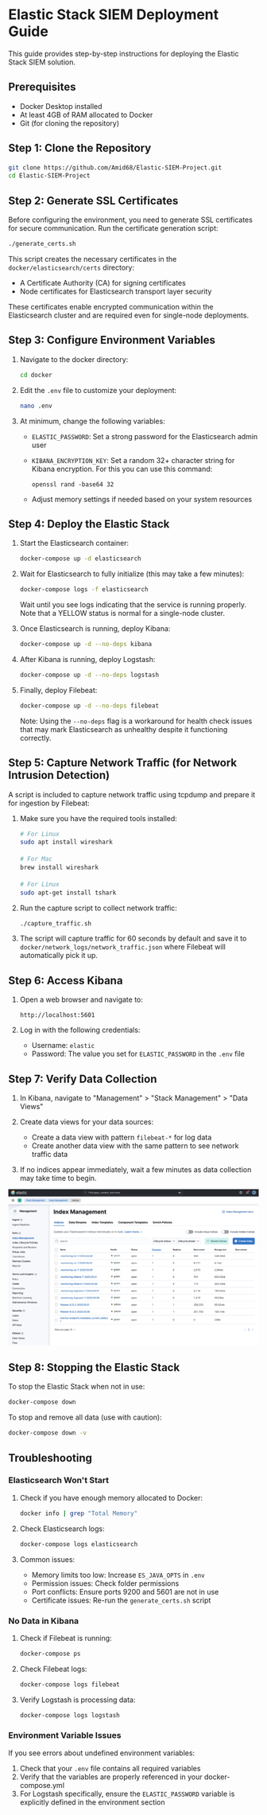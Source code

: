 # Elastic Stack SIEM Deployment Guide

This guide provides step-by-step instructions for deploying the Elastic Stack SIEM solution.

## Prerequisites

- Docker Desktop installed
- At least 4GB of RAM allocated to Docker
- Git (for cloning the repository)

## Step 1: Clone the Repository

```bash
git clone https://github.com/Amid68/Elastic-SIEM-Project.git
cd Elastic-SIEM-Project
```

## Step 2: Generate SSL Certificates

Before configuring the environment, you need to generate SSL certificates for secure communication. Run the certificate generation script:

```bash
./generate_certs.sh
```

This script creates the necessary certificates in the `docker/elasticsearch/certs` directory:
- A Certificate Authority (CA) for signing certificates
- Node certificates for Elasticsearch transport layer security

These certificates enable encrypted communication within the Elasticsearch cluster and are required even for single-node deployments.

## Step 3: Configure Environment Variables

1. Navigate to the docker directory:
   ```bash
   cd docker
   ```

2. Edit the `.env` file to customize your deployment:
   ```bash
   nano .env
   ```

3. At minimum, change the following variables:
   - `ELASTIC_PASSWORD`: Set a strong password for the Elasticsearch admin user
   - `KIBANA_ENCRYPTION_KEY`: Set a random 32+ character string for Kibana encryption. For this you can use this command:
     
     ```
     openssl rand -base64 32
     ```
   - Adjust memory settings if needed based on your system resources

## Step 4: Deploy the Elastic Stack

1. Start the Elasticsearch container:
   ```bash
   docker-compose up -d elasticsearch
   ```

2. Wait for Elasticsearch to fully initialize (this may take a few minutes):
   ```bash
   docker-compose logs -f elasticsearch
   ```
   
   Wait until you see logs indicating that the service is running properly. Note that a YELLOW status is normal for a single-node cluster.

3. Once Elasticsearch is running, deploy Kibana:
   ```bash
   docker-compose up -d --no-deps kibana
   ```

4. After Kibana is running, deploy Logstash:
   ```bash
   docker-compose up -d --no-deps logstash
   ```

5. Finally, deploy Filebeat:
   ```bash
   docker-compose up -d --no-deps filebeat
   ```

   Note: Using the `--no-deps` flag is a workaround for health check issues that may mark Elasticsearch as unhealthy despite it functioning correctly.

## Step 5: Capture Network Traffic (for Network Intrusion Detection)

A script is included to capture network traffic using tcpdump and prepare it for ingestion by Filebeat:

1. Make sure you have the required tools installed:
   ```bash
   # For Linux
   sudo apt install wireshark
   
   # For Mac
   brew install wireshark

   # For Linux
   sudo apt-get install tshark
   ```

2. Run the capture script to collect network traffic:
   ```bash
   ./capture_traffic.sh
   ```

3. The script will capture traffic for 60 seconds by default and save it to `docker/network_logs/network_traffic.json` where Filebeat will automatically pick it up.

## Step 6: Access Kibana

1. Open a web browser and navigate to:
   ```
   http://localhost:5601
   ```

2. Log in with the following credentials:
   - Username: `elastic`
   - Password: The value you set for `ELASTIC_PASSWORD` in the `.env` file

## Step 7: Verify Data Collection

1. In Kibana, navigate to "Management" > "Stack Management" > "Data Views"

2. Create data views for your data sources:
   - Create a data view with pattern `filebeat-*` for log data
   - Create another data view with the same pattern to see network traffic data

3. If no indices appear immediately, wait a few minutes as data collection may take time to begin.

![Index Management](./screenshots/index_management.png)

## Step 8: Stopping the Elastic Stack

To stop the Elastic Stack when not in use:

```bash
docker-compose down
```

To stop and remove all data (use with caution):

```bash
docker-compose down -v
```

## Troubleshooting

### Elasticsearch Won't Start

1. Check if you have enough memory allocated to Docker:
   ```bash
   docker info | grep "Total Memory"
   ```

2. Check Elasticsearch logs:
   ```bash
   docker-compose logs elasticsearch
   ```

3. Common issues:
   - Memory limits too low: Increase `ES_JAVA_OPTS` in `.env`
   - Permission issues: Check folder permissions
   - Port conflicts: Ensure ports 9200 and 5601 are not in use
   - Certificate issues: Re-run the `generate_certs.sh` script

### No Data in Kibana

1. Check if Filebeat is running:
   ```bash
   docker-compose ps
   ```

2. Check Filebeat logs:
   ```bash
   docker-compose logs filebeat
   ```

3. Verify Logstash is processing data:
   ```bash
   docker-compose logs logstash
   ```

### Environment Variable Issues

If you see errors about undefined environment variables:

1. Check that your `.env` file contains all required variables
2. Verify that the variables are properly referenced in your docker-compose.yml
3. For Logstash specifically, ensure the `ELASTIC_PASSWORD` variable is explicitly defined in the environment section
